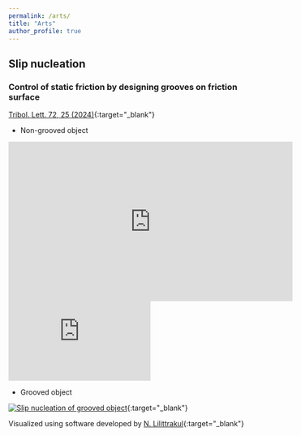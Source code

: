 ```yaml
---
permalink: /arts/
title: "Arts"
author_profile: true
---
```


## Slip nucleation
### Control of static friction by designing grooves on friction surface
[Tribol. Lett. 72, 25 (2024)](https://doi.org/10.1007/s11249-023-01822-4){:target="_blank"}

*  Non-grooved object

<!-- 
[![Slip nucleation of non-grooved object](https://img.youtube.com/vi/bV2FvNokl6c/0.jpg)](https://www.youtube.com/watch?v=bV2FvNokl6c "Slip nucleation of non-grooved object"){:target="_blank"}
-->

<iframe width="560" height="315" src="https://www.youtube.com/embed/bV2FvNokl6c?si=DVnoxsGI3Dom59tb" title="YouTube video player" frameborder="0" allow="accelerometer; autoplay; clipboard-write; encrypted-media; gyroscope; picture-in-picture; web-share" referrerpolicy="strict-origin-when-cross-origin" allowfullscreen></iframe>

<iframe width="280" height="157" src="https://www.youtube-nocookie.com/embed/bV2FvNokl6c?si=Rxarx2dPSxfIfhme" title="YouTube video player" frameborder="0" allow="accelerometer; autoplay; clipboard-write; encrypted-media; gyroscope; picture-in-picture; web-share" referrerpolicy="strict-origin-when-cross-origin" allowfullscreen></iframe>

* Grooved object

[![Slip nucleation of grooved object](https://img.youtube.com/vi/TV4r5Lxt05Q/0.jpg)](https://www.youtube.com/watch?v=TV4r5Lxt05Q "Slip nucleation of grooved object"){:target="_blank"}


Visualized using software developed by [N. Lilittrakul](https://www.lee-lit.com/){:target="_blank"}
